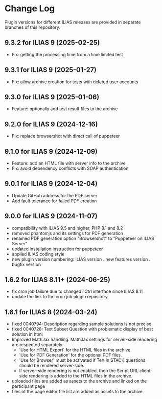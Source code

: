# Change Log

Plugin versions for different ILIAS releases are provided in separate branches of this repository.

## 9.3.2 for ILIAS 9 (2025-02-25)
- Fix: getting the processing time from a time limited test

## 9.3.1 for ILIAS 9 (2025-01-27)
- Fix: allow archive creation for tests with deleted user accounts

## 9.3.0 for ILIAS 9 (2025-01-06)
- Feature: optionally add test result files to the archive

## 9.2.0 for ILIAS 9 (2024-12-16)
- Fix: replace browsershot with direct call of puppeteer

## 9.1.0 for ILIAS 9 (2024-12-09)
- Feature: add an HTML file with server info to the archive
- Fix: avoid dependency conflicts with SOAP authentication

## 9.0.1 for ILIAS 9 (2024-12-04)
- Update GitHub address for the PDF server
- Add fault tolerance for failed PDF creation

## 9.0.0 for ILIAS 9 (2024-11-07)
- compatibility with ILIAS 9.5 and higher, PHP 8.1 and 8.2 
- removed phantomjs and its settings for PDF generation
- renamed PDF generation option "Browsershot" to "Puppeteer on ILIAS Server"
- updated installation instruction for puppeteer
- applied ILIAS coding style
- new plugin version numbering: ILIAS version . new features version . bugfix version

## 1.6.2 for ILIAS 8.11+ (2024-06-25)
- fix cron job failure due to changed ilCtrl interface since ILIAS 8.11
- update the link to the cron job plugin repository

## 1.6.1 for ILIAS 8 (2024-03-24)
- fixed 0040794: Description regarding sample solutions is not precise
- fixed 0040728: Text Subset Question with problematic display of best solution in html
- Improved MathJax handling. MathJax settings for server-side rendering are respected separately: 
  - 'Use for HTML Export' for the HTML files in the archive 
  - 'Use for PDF Generation' for the optional PDF files. 
  - 'Use for Browser' must be activated if TeX in STACK questions should be rendered server-side. 
  - If server-side rendering is not enabled, then the Script URL client-side rendering is added to the HTML files in the archive.
- uploaded files are added as assets to the archive and linked on the participant page
- files of the page editor file list are added as assets to the archive
